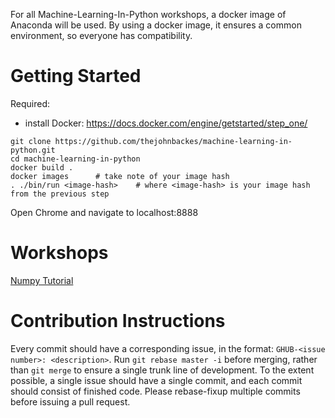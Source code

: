 For all Machine-Learning-In-Python workshops, a docker image of Anaconda will be used. By using a docker image, it ensures a common environment, so everyone has compatibility.

# Getting Started

Required:
- install Docker: https://docs.docker.com/engine/getstarted/step_one/

```
git clone https://github.com/thejohnbackes/machine-learning-in-python.git
cd machine-learning-in-python
docker build .
docker images      # take note of your image hash
. ./bin/run <image-hash>    # where <image-hash> is your image hash from the previous step
```

Open Chrome and navigate to localhost:8888

# Workshops

[Numpy Tutorial](tutorials/NUMPY.md)

# Contribution Instructions

Every commit should have a corresponding issue, in the format: `GHUB-<issue number>: <description>`. Run `git rebase master -i` before merging, rather than `git merge` to ensure a single trunk line of development. To the extent possible, a single issue should have a single commit, and each commit should consist of finished code. Please rebase-fixup multiple commits before issuing a pull request.

